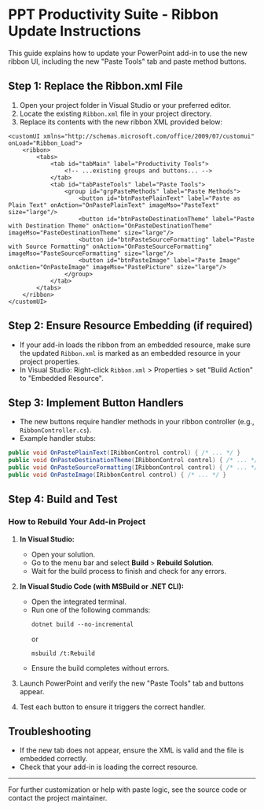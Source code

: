 # PPT Productivity Suite - Ribbon Update Instructions

This guide explains how to update your PowerPoint add-in to use the new ribbon UI, including the new "Paste Tools" tab and paste method buttons.

## Step 1: Replace the Ribbon.xml File

1. Open your project folder in Visual Studio or your preferred editor.
2. Locate the existing `Ribbon.xml` file in your project directory.
3. Replace its contents with the new ribbon XML provided below:

```
<customUI xmlns="http://schemas.microsoft.com/office/2009/07/customui" onLoad="Ribbon_Load">
	<ribbon>
		<tabs>
			<tab id="tabMain" label="Productivity Tools">
				<!-- ...existing groups and buttons... -->
			</tab>
			<tab id="tabPasteTools" label="Paste Tools">
				<group id="grpPasteMethods" label="Paste Methods">
					<button id="btnPastePlainText" label="Paste as Plain Text" onAction="OnPastePlainText" imageMso="PasteText" size="large"/>
					<button id="btnPasteDestinationTheme" label="Paste with Destination Theme" onAction="OnPasteDestinationTheme" imageMso="PasteDestinationTheme" size="large"/>
					<button id="btnPasteSourceFormatting" label="Paste with Source Formatting" onAction="OnPasteSourceFormatting" imageMso="PasteSourceFormatting" size="large"/>
					<button id="btnPasteImage" label="Paste Image" onAction="OnPasteImage" imageMso="PastePicture" size="large"/>
				</group>
			</tab>
		</tabs>
	</ribbon>
</customUI>
```

## Step 2: Ensure Resource Embedding (if required)

- If your add-in loads the ribbon from an embedded resource, make sure the updated `Ribbon.xml` is marked as an embedded resource in your project properties.
- In Visual Studio: Right-click `Ribbon.xml` > Properties > set "Build Action" to "Embedded Resource".

## Step 3: Implement Button Handlers

- The new buttons require handler methods in your ribbon controller (e.g., `RibbonController.cs`).
- Example handler stubs:

```csharp
public void OnPastePlainText(IRibbonControl control) { /* ... */ }
public void OnPasteDestinationTheme(IRibbonControl control) { /* ... */ }
public void OnPasteSourceFormatting(IRibbonControl control) { /* ... */ }
public void OnPasteImage(IRibbonControl control) { /* ... */ }
```

## Step 4: Build and Test

### How to Rebuild Your Add-in Project

1. **In Visual Studio:**
   - Open your solution.
   - Go to the menu bar and select **Build** > **Rebuild Solution**.
   - Wait for the build process to finish and check for any errors.

2. **In Visual Studio Code (with MSBuild or .NET CLI):**
   - Open the integrated terminal.
   - Run one of the following commands:
     ```
     dotnet build --no-incremental
     ```
     or
     ```
     msbuild /t:Rebuild
     ```
   - Ensure the build completes without errors.

3. Launch PowerPoint and verify the new "Paste Tools" tab and buttons appear.
4. Test each button to ensure it triggers the correct handler.

## Troubleshooting

- If the new tab does not appear, ensure the XML is valid and the file is embedded correctly.
- Check that your add-in is loading the correct resource.

---

For further customization or help with paste logic, see the source code or contact the project maintainer.
